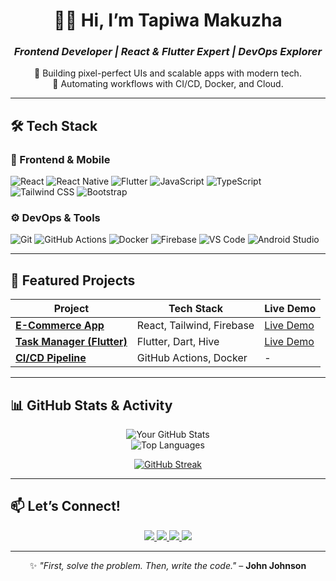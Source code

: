 <div align="center">

# **👨‍💻 Hi, I’m Tapiwa Makuzha**  
### *Frontend Developer | React & Flutter Expert | DevOps Explorer*  

🚀 Building pixel-perfect UIs and scalable apps with modern tech.  
🔧 Automating workflows with CI/CD, Docker, and Cloud.  

</div>

---

## **🛠️ Tech Stack**  

### **📱 Frontend & Mobile**  
<p align="left">  
  <img src="https://img.shields.io/badge/React-61DAFB?style=for-the-badge&logo=react&logoColor=black" alt="React" />  
  <img src="https://img.shields.io/badge/React_Native-20232A?style=for-the-badge&logo=react&logoColor=61DAFB" alt="React Native" />  
  <img src="https://img.shields.io/badge/Flutter-02569B?style=for-the-badge&logo=flutter&logoColor=white" alt="Flutter" />  
  <img src="https://img.shields.io/badge/JavaScript-F7DF1E?style=for-the-badge&logo=javascript&logoColor=black" alt="JavaScript" />  
  <img src="https://img.shields.io/badge/TypeScript-3178C6?style=for-the-badge&logo=typescript&logoColor=white" alt="TypeScript" />  
  <img src="https://img.shields.io/badge/Tailwind_CSS-38B2AC?style=for-the-badge&logo=tailwind-css&logoColor=white" alt="Tailwind CSS" />  
  <img src="https://img.shields.io/badge/Bootstrap-7952B3?style=for-the-badge&logo=bootstrap&logoColor=white" alt="Bootstrap" />  
</p>  

### **⚙️ DevOps & Tools**  
<p align="left">  
  <img src="https://img.shields.io/badge/Git-F05032?style=for-the-badge&logo=git&logoColor=white" alt="Git" />  
  <img src="https://img.shields.io/badge/GitHub_Actions-2088FF?style=for-the-badge&logo=github-actions&logoColor=white" alt="GitHub Actions" />  
  <img src="https://img.shields.io/badge/Docker-2496ED?style=for-the-badge&logo=docker&logoColor=white" alt="Docker" />  
  <img src="https://img.shields.io/badge/Firebase-FFCA28?style=for-the-badge&logo=firebase&logoColor=black" alt="Firebase" />  
  <img src="https://img.shields.io/badge/VS_Code-007ACC?style=for-the-badge&logo=visual-studio-code&logoColor=white" alt="VS Code" />  
  <img src="https://img.shields.io/badge/Android_Studio-3DDC84?style=for-the-badge&logo=android-studio&logoColor=white" alt="Android Studio" />  
</p>  

---

## **🚀 Featured Projects**  

| Project | Tech Stack | Live Demo |  
|---------|------------|-----------|  
| **[E-Commerce App](https://github.com/yourlink)** | React, Tailwind, Firebase | [Live Demo](https://frankappleinc.co.zw) |  
| **[Task Manager (Flutter)](https://github.com/yourlink)** | Flutter, Dart, Hive | [Live Demo](https://yourdemo.link) |  
| **[CI/CD Pipeline](https://github.com/yourlink)** | GitHub Actions, Docker | - |  



---

## **📊 GitHub Stats & Activity**  

<div align="center">  

![Your GitHub Stats](https://github-readme-stats.vercel.app/api?username=Tapiwa128&show_icons=true&theme=radical&hide_border=true)  
![Top Languages](https://github-readme-stats.vercel.app/api/top-langs/?username=Tapiwa128&layout=compact&theme=radical&hide_border=true)  

[![GitHub Streak](https://streak-stats.demolab.com?user=Tapiwa128&theme=radical&hide_border=true)](https://git.io/streak-stats)  

</div>  

---

## **📫 Let’s Connect!**  

<p align="center">  
  <a href="https://linkedin.com/in/yourprofile">  
    <img src="https://img.shields.io/badge/LinkedIn-0A66C2?style=for-the-badge&logo=linkedin&logoColor=white" />  
  </a>  
  <a href="https://twitter.com/yourhandle">  
    <img src="https://img.shields.io/badge/Twitter-1DA1F2?style=for-the-badge&logo=twitter&logoColor=white" />  
  </a>  
  <a href="mailto:youremail@example.com">  
    <img src="https://img.shields.io/badge/Gmail-EA4335?style=for-the-badge&logo=gmail&logoColor=white" />  
  </a>  
  <a href="https://yourportfolio.com">  
    <img src="https://img.shields.io/badge/Portfolio-FF7139?style=for-the-badge&logo=vercel&logoColor=white" />  
  </a>  
</p>  

---

<div align="center">  

✨ *"First, solve the problem. Then, write the code."* – **John Johnson**  

</div>  
